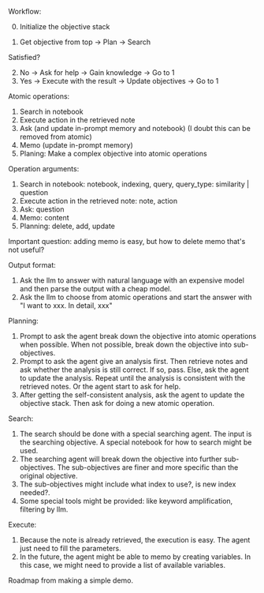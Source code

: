 
Workflow:

0. Initialize the objective stack

1. Get objective from top -> Plan -> Search

Satisfied? 

2. No -> Ask for help -> Gain knowledge -> Go to 1
3. Yes -> Execute with the result -> Update objectives -> Go to 1        


Atomic operations:
1. Search in notebook
2. Execute action in the retrieved note
3. Ask (and update in-prompt memory and notebook) (I doubt this can be removed from atomic)
4. Memo (update in-prompt memory)
5. Planing: Make a complex objective into atomic operations


Operation arguments:
1. Search in notebook: notebook, indexing, query, query_type: similarity | question
2. Execute action in the retrieved note: note, action
3. Ask: question
4. Memo: content
5. Planning: delete, add, update

Important question: adding memo is easy, but how to delete memo that's not useful?

Output format:
1. Ask the llm to answer with natural language with an expensive model and then parse the output with a cheap model.
2. Ask the llm to choose from atomic operations and start the answer with "I want to xxx. In detail, xxx"




Planning:
1. Prompt to ask the agent break down the objective into atomic operations when possible. When not possible, break down the objective into sub-objectives.
2. Prompt to ask the agent give an analysis first. Then retrieve notes and ask whether the analysis is still correct. If so, pass. Else, ask the agent to update the analysis. Repeat until the analysis is consistent with the retrieved notes. Or the agent start to ask for help.
3. After getting the self-consistent analysis, ask the agent to update the objective stack. Then ask for doing a new atomic operation.

Search:
1. The search should be done with a special searching agent. The input is the searching objective. A special notebook for how to search might be used.
2. The searching agent will break down the objective into further sub-objectives. The sub-objectives are finer and more specific than the original objective.
3. The sub-objectives might include what index to use?, is new index needed?.
4. Some special tools might be provided: like keyword amplification, filtering by llm.

Execute:
1. Because the note is already retrieved, the execution is easy. The agent just need to fill the parameters.
2. In the future, the agent might be able to memo by creating variables. In this case, we might need to provide a list of available variables.


Roadmap from making a simple demo.